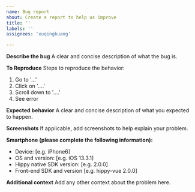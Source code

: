```yaml
---
name: Bug report
about: Create a report to help us improve
title: ''
labels: ''
assignees: 'xuqingkuang'

---
```


**Describe the bug**
A clear and concise description of what the bug is.

**To Reproduce**
Steps to reproduce the behavior:
1. Go to '...'
2. Click on '....'
3. Scroll down to '....'
4. See error

**Expected behavior**
A clear and concise description of what you expected to happen.

**Screenshots**
If applicable, add screenshots to help explain your problem.

**Smartphone (please complete the following information):**
 - Device: [e.g. iPhone6]
 - OS and version: [e.g. iOS 13.3.1]
 - Hippy native SDK version: [e.g. 2.0.0]
 - Front-end SDK and version [e.g. hippy-vue 2.0.0]

**Additional context**
Add any other context about the problem here.
